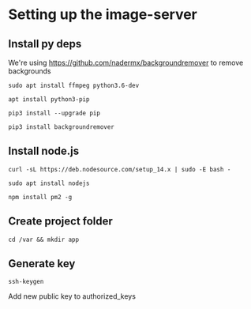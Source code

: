 # Setting up the image-server

## Install py deps
We're using https://github.com/nadermx/backgroundremover to remove backgrounds

`sudo apt install ffmpeg python3.6-dev`

`apt install python3-pip`

`pip3 install --upgrade pip`

`pip3 install backgroundremover`

## Install node.js
`curl -sL https://deb.nodesource.com/setup_14.x | sudo -E bash -`

`sudo apt install nodejs`

`npm install pm2 -g`

## Create project folder
`cd /var && mkdir app`

## Generate key

`ssh-keygen`

Add new public key to authorized_keys